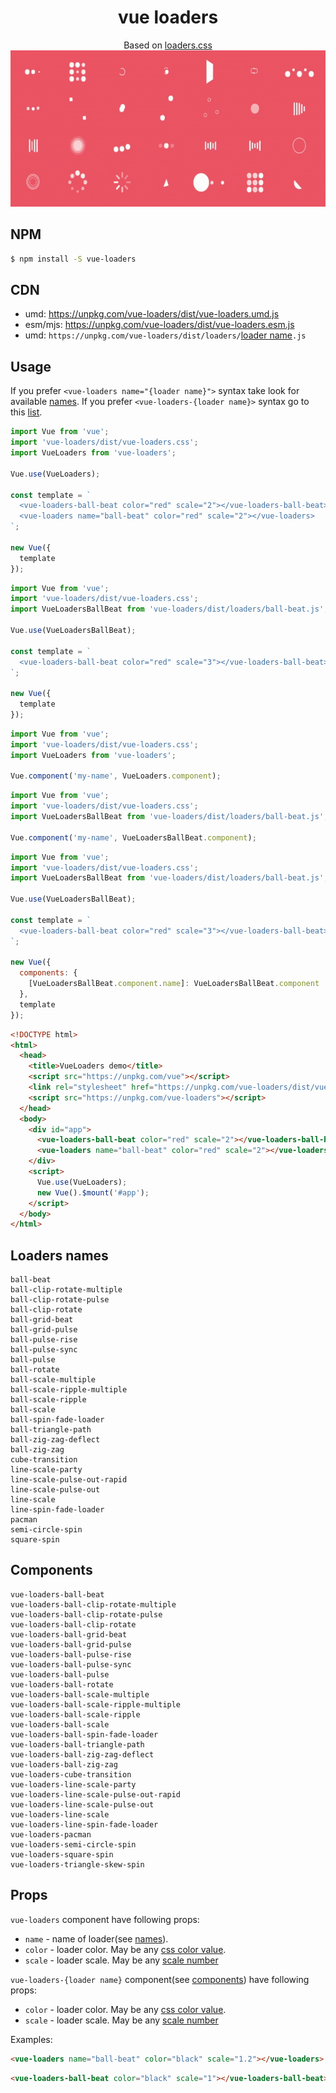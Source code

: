 <h1 align="center">vue loaders</h1>

<div align="center">
  Based on <a href="https://github.com/ConnorAtherton/loaders.css">loaders.css</a>
</div>
<div align="center">
  <img src="vue-loaders.gif" alt="Preview" width="600" height="250" />
</div>

## NPM

```bash
$ npm install -S vue-loaders
```

## CDN

* umd: https://unpkg.com/vue-loaders/dist/vue-loaders.umd.js
* esm/mjs: https://unpkg.com/vue-loaders/dist/vue-loaders.esm.js
* umd: `https://unpkg.com/vue-loaders/dist/loaders/`[loader name](#loaders-names)`.js`

## Usage

If you prefer `<vue-loaders name="{loader name}">` syntax take look for available [names](#loaders-names). If you prefer `<vue-loaders-{loader name}>` syntax go to this [list](#components).

```javascript
import Vue from 'vue';
import 'vue-loaders/dist/vue-loaders.css';
import VueLoaders from 'vue-loaders';

Vue.use(VueLoaders);

const template = `
  <vue-loaders-ball-beat color="red" scale="2"></vue-loaders-ball-beat>
  <vue-loaders name="ball-beat" color="red" scale="2"></vue-loaders>
`;

new Vue({
  template
});
```

```javascript
import Vue from 'vue';
import 'vue-loaders/dist/vue-loaders.css';
import VueLoadersBallBeat from 'vue-loaders/dist/loaders/ball-beat.js';

Vue.use(VueLoadersBallBeat);

const template = `
  <vue-loaders-ball-beat color="red" scale="3"></vue-loaders-ball-beat>
`;

new Vue({
  template
});
```

```javascript
import Vue from 'vue';
import 'vue-loaders/dist/vue-loaders.css';
import VueLoaders from 'vue-loaders';

Vue.component('my-name', VueLoaders.component);
```

```javascript
import Vue from 'vue';
import 'vue-loaders/dist/vue-loaders.css';
import VueLoadersBallBeat from 'vue-loaders/dist/loaders/ball-beat.js';

Vue.component('my-name', VueLoadersBallBeat.component);
```

```javascript
import Vue from 'vue';
import 'vue-loaders/dist/vue-loaders.css';
import VueLoadersBallBeat from 'vue-loaders/dist/loaders/ball-beat.js';

Vue.use(VueLoadersBallBeat);

const template = `
  <vue-loaders-ball-beat color="red" scale="3"></vue-loaders-ball-beat>
`;

new Vue({ 
  components: {
    [VueLoadersBallBeat.component.name]: VueLoadersBallBeat.component
  },
  template
});
```

```HTML
<!DOCTYPE html>
<html>
  <head>
    <title>VueLoaders demo</title>
    <script src="https://unpkg.com/vue"></script>
    <link rel="stylesheet" href="https://unpkg.com/vue-loaders/dist/vue-loaders.css">
    <script src="https://unpkg.com/vue-loaders"></script>
  </head>
  <body>
    <div id="app">
      <vue-loaders-ball-beat color="red" scale="2"></vue-loaders-ball-beat>
      <vue-loaders name="ball-beat" color="red" scale="2"></vue-loaders>
    </div>
    <script>
      Vue.use(VueLoaders);
      new Vue().$mount('#app');
    </script>
  </body>
</html>
```

## Loaders names

```
ball-beat
ball-clip-rotate-multiple
ball-clip-rotate-pulse
ball-clip-rotate
ball-grid-beat
ball-grid-pulse
ball-pulse-rise
ball-pulse-sync
ball-pulse
ball-rotate
ball-scale-multiple
ball-scale-ripple-multiple
ball-scale-ripple
ball-scale
ball-spin-fade-loader
ball-triangle-path
ball-zig-zag-deflect
ball-zig-zag
cube-transition
line-scale-party
line-scale-pulse-out-rapid
line-scale-pulse-out
line-scale
line-spin-fade-loader
pacman
semi-circle-spin
square-spin
```

## Components

```
vue-loaders-ball-beat
vue-loaders-ball-clip-rotate-multiple
vue-loaders-ball-clip-rotate-pulse
vue-loaders-ball-clip-rotate
vue-loaders-ball-grid-beat
vue-loaders-ball-grid-pulse
vue-loaders-ball-pulse-rise
vue-loaders-ball-pulse-sync
vue-loaders-ball-pulse
vue-loaders-ball-rotate
vue-loaders-ball-scale-multiple
vue-loaders-ball-scale-ripple-multiple
vue-loaders-ball-scale-ripple
vue-loaders-ball-scale
vue-loaders-ball-spin-fade-loader
vue-loaders-ball-triangle-path
vue-loaders-ball-zig-zag-deflect
vue-loaders-ball-zig-zag
vue-loaders-cube-transition
vue-loaders-line-scale-party
vue-loaders-line-scale-pulse-out-rapid
vue-loaders-line-scale-pulse-out
vue-loaders-line-scale
vue-loaders-line-spin-fade-loader
vue-loaders-pacman
vue-loaders-semi-circle-spin
vue-loaders-square-spin
vue-loaders-triangle-skew-spin
```

## Props

`vue-loaders` component have following props:

 * `name` - name of loader(see [names](#loaders-names)).
 * `color` - loader color. May be any [css color value](https://developer.mozilla.org/en-US/docs/Web/CSS/color_value).
 * `scale` - loader scale. May be any [scale number](https://developer.mozilla.org/en-US/docs/Web/CSS/transform-function/scale)
 

`vue-loaders-{loader name}` component(see [components](#components)) have following props:

 * `color` - loader color. May be any [css color value](https://developer.mozilla.org/en-US/docs/Web/CSS/color_value).
 * `scale` - loader scale. May be any [scale number](https://developer.mozilla.org/en-US/docs/Web/CSS/transform-function/scale)
 
 Examples:
 
```html
<vue-loaders name="ball-beat" color="black" scale="1.2"></vue-loaders>
```

```html
<vue-loaders-ball-beat color="black" scale="1"></vue-loaders-ball-beat>
```
